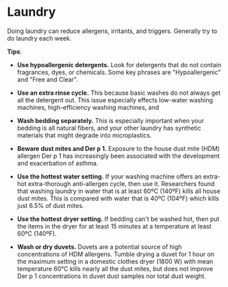 <!--
source: gpt-40
tags: allergies triggers 
-->

# Laundry

Doing laundry can reduce allergens, irritants, and triggers. Generally try to do laundry each week.

**Tips**:

* **Use hypoallergenic detergents.** Look for detergents that do not contain fragrances, dyes, or chemicals. Some key phrases are "Hypoallergenic" and "Free and Clear".

* **Use an extra rinse cycle.** This because basic washes do not always get all the detergent out. This issue especially effects low-water washing machines, high-efficiency washing machines, and 

* **Wash bedding separately.** This is especially important when your bedding is all natural fibers, and your other laundry has synthetic materials that might degrade into microplastics.

* **Beware dust mites and Der p 1.** Exposure to the house dust mite (HDM) allergen Der p 1 has increasingly been associated with the development and exacerbation of asthma. 

* **Use the hottest water setting.** If your washing machine offers an extra-hot extra-thorough anti-allergen cycle, then use it. Researchers found that washing laundry in water that is at least 60ºC (140ºF) kills all house dust mites. This is compared with water that is 40ºC (104ºF) which kills just 6.5% of dust mites.

* **Use the hottest dryer setting.** If bedding can't be washed hot, then put the items in the dryer for at least 15 minutes at a temperature at least 60ºC (140ºF).

* **Wash or dry duvets.** Duvets are a potential source of high concentrations of HDM allergens. Tumble drying a duvet for 1 hour on the maximum setting in a domestic clothes dryer (1800 W) with mean temperature 60°C kills nearly all the dust mites, but does not improve Der p 1 concentrations in duvet dust samples nor total dust weight.
